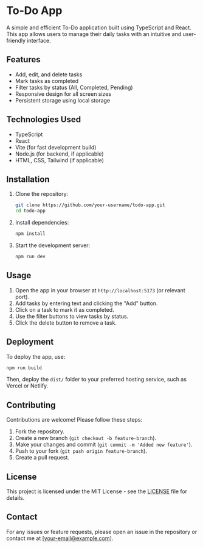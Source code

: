 # To-Do App

A simple and efficient To-Do application built using TypeScript and React. This app allows users to manage their daily tasks with an intuitive and user-friendly interface.

## Features

- Add, edit, and delete tasks
- Mark tasks as completed
- Filter tasks by status (All, Completed, Pending)
- Responsive design for all screen sizes
- Persistent storage using local storage

## Technologies Used

- TypeScript
- React
- Vite (for fast development build)
- Node.js (for backend, if applicable)
- HTML, CSS, Tailwind (if applicable)

## Installation

1. Clone the repository:
   ```sh
   git clone https://github.com/your-username/todo-app.git
   cd todo-app
   ```
2. Install dependencies:
   ```sh
   npm install
   ```
3. Start the development server:
   ```sh
   npm run dev
   ```

## Usage

1. Open the app in your browser at `http://localhost:5173` (or relevant port).
2. Add tasks by entering text and clicking the "Add" button.
3. Click on a task to mark it as completed.
4. Use the filter buttons to view tasks by status.
5. Click the delete button to remove a task.

## Deployment

To deploy the app, use:
```sh
npm run build
```
Then, deploy the `dist/` folder to your preferred hosting service, such as Vercel or Netlify.

## Contributing

Contributions are welcome! Please follow these steps:

1. Fork the repository.
2. Create a new branch (`git checkout -b feature-branch`).
3. Make your changes and commit (`git commit -m 'Added new feature'`).
4. Push to your fork (`git push origin feature-branch`).
5. Create a pull request.

## License

This project is licensed under the MIT License - see the [LICENSE](LICENSE) file for details.

## Contact

For any issues or feature requests, please open an issue in the repository or contact me at [your-email@example.com].
